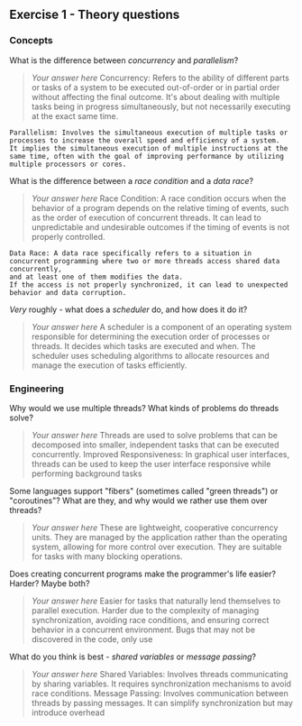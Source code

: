 Exercise 1 - Theory questions
-----------------------------

### Concepts

What is the difference between *concurrency* and *parallelism*?
> *Your answer here*
    Concurrency: Refers to the ability of different parts or tasks of a system to be executed out-of-order or in partial order without affecting the final outcome. 
    It's about dealing with multiple tasks being in progress simultaneously, but not necessarily executing at the exact same time.

    Parallelism: Involves the simultaneous execution of multiple tasks or processes to increase the overall speed and efficiency of a system. 
    It implies the simultaneous execution of multiple instructions at the same time, often with the goal of improving performance by utilizing multiple processors or cores.

What is the difference between a *race condition* and a *data race*? 
> *Your answer here* 
    Race Condition: A race condition occurs when the behavior of a program depends on the relative timing of events, such as the order of execution of concurrent threads. 
    It can lead to unpredictable and undesirable outcomes if the timing of events is not properly controlled.

    Data Race: A data race specifically refers to a situation in concurrent programming where two or more threads access shared data concurrently, 
    and at least one of them modifies the data. 
    If the access is not properly synchronized, it can lead to unexpected behavior and data corruption.

*Very* roughly - what does a *scheduler* do, and how does it do it?
> *Your answer here* 
    A scheduler is a component of an operating system responsible for determining the execution order of processes or threads. It decides which tasks are executed and when. 
    The scheduler uses scheduling algorithms to allocate resources and manage the execution of tasks efficiently.

### Engineering

Why would we use multiple threads? What kinds of problems do threads solve?
> *Your answer here*
    Threads are used to solve problems that can be decomposed into smaller, independent tasks that can be executed concurrently.
    Improved Responsiveness: In graphical user interfaces, threads can be used to keep the user interface responsive while performing background tasks

Some languages support "fibers" (sometimes called "green threads") or "coroutines"? What are they, and why would we rather use them over threads?
> *Your answer here*
    These are lightweight, cooperative concurrency units. 
    They are managed by the application rather than the operating system, allowing for more control over execution. They are suitable for tasks with many blocking operations.

Does creating concurrent programs make the programmer's life easier? Harder? Maybe both?
> *Your answer here*
    Easier for tasks that naturally lend themselves to parallel execution. 
    Harder due to the complexity of managing synchronization, avoiding race conditions, and ensuring correct behavior in a concurrent environment. 
    Bugs that may not be discovered in the code, only use

What do you think is best - *shared variables* or *message passing*?
> *Your answer here*
    Shared Variables: Involves threads communicating by sharing variables. It requires synchronization mechanisms to avoid race conditions.
    Message Passing: Involves communication between threads by passing messages. It can simplify synchronization but may introduce overhead


